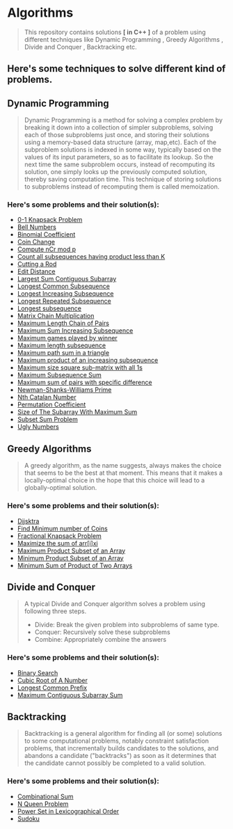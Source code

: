 # Algorithms
> This repository contains solutions **[ in C++ ]** of a problem using different techniques like Dynamic Programming , Greedy Algorithms , Divide and Conquer , Backtracking etc.

## Here's some techniques to solve different kind of problems.

## Dynamic Programming
> Dynamic Programming is a method for solving a complex problem by breaking it down into a collection of simpler subproblems, solving each of those subproblems just once, and storing their solutions using a memory-based data structure (array, map,etc). Each of the subproblem solutions is indexed in some way, typically based on the values of its input parameters, so as to facilitate its lookup. So the next time the same subproblem occurs, instead of recomputing its solution, one simply looks up the previously computed solution, thereby saving computation time. This technique of storing solutions to subproblems instead of recomputing them is called memoization.

### Here's some problems and their solution(s):
- [0-1 Knapsack Problem](0-1%20Knapsack%20Problem)
- [Bell Numbers](/Bell%20Numbers)
- [Binomial Coefficient](/Binomial%20Coefficient)
- [Coin Change](/Coin%20Change)
- [Compute nCr mod p](/Compute%20nCr%20mod%20p)
- [Count all subsequences having product less than K](/Count%20all%20subsequences%20having%20product%20less%20than%20K)
- [Cutting a Rod](/Cutting%20a%20Rod)
- [Edit Distance](/Edit%20Distance)
- [Largest Sum Contiguous Subarray](/Largest%20Sum%20Contiguous%20Subarray)
- [Longest Common Subsequence](/Longest%20Common%20Subsequence)
- [Longest Increasing Subsequence](/Longest%20Increasing%20Subsequence)
- [Longest Repeated Subsequence](/Longest%20Repeated%20Subsequence)
- [Longest subsequence](/Longest%20subsequence)
- [Matrix Chain Multiplication](/Matrix%20Chain%20Multiplication)
- [Maximum Length Chain of Pairs](/Maximum%20Length%20Chain%20of%20Pairs)
- [Maximum Sum Increasing Subsequence](/Maximum%20Sum%20Increasing%20Subsequence)
- [Maximum games played by winner](/Maximum%20games%20played%20by%20winner)
- [Maximum length subsequence](/Maximum%20length%20subsequence)
- [Maximum path sum in a triangle](/Maximum%20path%20sum%20in%20a%20triangle)
- [Maximum product of an increasing subsequence](/Maximum%20product%20of%20an%20increasing%20subsequence)
- [Maximum size square sub-matrix with all 1s](/Maximum%20size%20square%20sub-matrix%20with%20all%201s)
- [Maximum Subsequence Sum](/Maximum%20subsequence%20sum)
- [Maximum sum of pairs with specific difference](/Maximum%20sum%20of%20pairs%20with%20specific%20difference)
- [Newman-Shanks-Williams Prime](/Newman-Shanks-Williams%20prime)
- [Nth Catalan Number](/Nth%20Catalan%20Number)
- [Permutation Coefficient](/Permutation%20Coefficient)
- [Size of The Subarray With Maximum Sum](/Size%20of%20The%20Subarray%20With%20Maximum%20Sum)
- [Subset Sum Problem](/Subset%20Sum%20Problem)
- [Ugly Numbers](/Ugly%20Numbers)


## Greedy Algorithms
> A greedy algorithm, as the name suggests, always makes the choice that seems to be the best at that moment. This means that it makes a locally-optimal choice in the hope that this choice will lead to a globally-optimal solution.
### Here's some problems and their solution(s):
- [Dijsktra](/Dijsktra)
- [Find Minimum number of Coins](/Minimum%20number%20of%20Coins)
- [Fractional Knapsack Problem](/Fractional%20Knapsack%20Problem)
- [Maximize the sum of arr[i]xi](/Maximize%20the%20sum%20of%20index%20by%20muliplying%20the%20element%20at%20the%20index)
- [Maximum Product Subset of an Array](/Maximum%20Product%20Subset%20of%20an%20Array)
- [Minimum Product Subset of an Array](/Minimum%20Product%20Subset%20of%20an%20Array)
- [Minimum Sum of Product of Two Arrays](/Minimum%20Sum%20of%20Product%20of%20Two%20Arrays)


## Divide and Conquer
> A typical Divide and Conquer algorithm solves a problem using following three steps.
> - Divide: Break the given problem into subproblems of same type.
> - Conquer: Recursively solve these subproblems
> - Combine: Appropriately combine the answers

### Here's some problems and their solution(s): 
- [Binary Search](/Binary%20Search)
- [Cubic Root of A Number](/Cubic%20Root%20of%20A%20Number)
- [Longest Common Prefix](/Longest%20Common%20Prefix)
- [Maximum Contiguous Subarray Sum](/Maximum%20Subarray%20Sum)

## Backtracking
> Backtracking is a general algorithm for finding all (or some) solutions to some computational problems, notably constraint satisfaction problems, that incrementally builds candidates to the solutions, and abandons a candidate ("backtracks") as soon as it determines that the candidate cannot possibly be completed to a valid solution.

### Here's some problems and their solution(s): 
- [Combinational Sum](/Combinational%20Sum)
- [N Queen Problem ](/N%20Queen%20Problem)
- [Power Set in Lexicographical Order](/Power%20Set%20in%20Lexicographic%20order)
- [Sudoku](/Sudoku)
